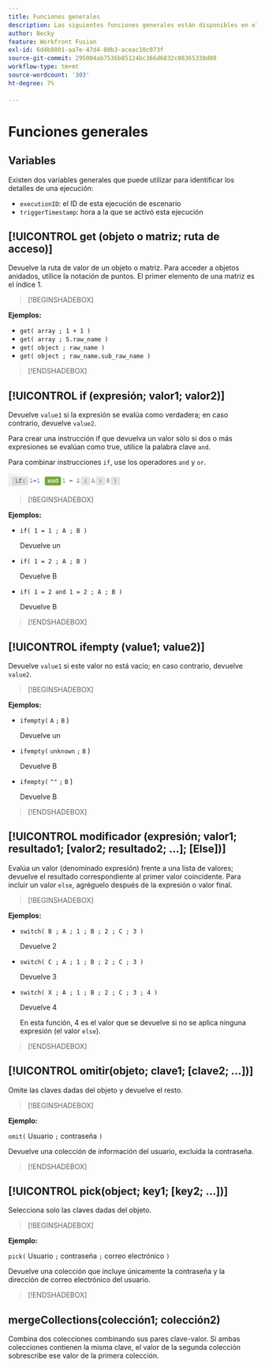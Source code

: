 ```yaml
---
title: Funciones generales
description: Las siguientes funciones generales están disponibles en el panel de asignación de Adobe Workfront Fusion.
author: Becky
feature: Workfront Fusion
exl-id: 6d4b8801-aa7e-47d4-80b3-aceac10c073f
source-git-commit: 295004ab7536b85124bc366d6832c08365338d08
workflow-type: tm+mt
source-wordcount: '303'
ht-degree: 7%

---
```


# Funciones generales

## Variables

Existen dos variables generales que puede utilizar para identificar los detalles de una ejecución:

* `executionID`: el ID de esta ejecución de escenario
* `triggerTimestamp`: hora a la que se activó esta ejecución

## [!UICONTROL get (objeto o matriz; ruta de acceso)]

Devuelve la ruta de valor de un objeto o matriz. Para acceder a objetos anidados, utilice la notación de puntos. El primer elemento de una matriz es el índice 1.

>[!BEGINSHADEBOX]

**Ejemplos:**

* `get( array ; 1 + 1 )`
* `get( array ; 5.raw_name )`
* `get( object ; raw_name )`
* `get( object ; raw_name.sub_raw_name )`

>[!ENDSHADEBOX]

## [!UICONTROL if (expresión; valor1; valor2)]

Devuelve `value1` si la expresión se evalúa como verdadera; en caso contrario, devuelve `value2`.

Para crear una instrucción if que devuelva un valor sólo si dos o más expresiones se evalúan como true, utilice la palabra clave `and`.

Para combinar instrucciones `if`, use los operadores `and` y `or`.

![y operador](assets/and-in-if-statement.png)

>[!BEGINSHADEBOX]

**Ejemplos:**

* `if( 1 = 1 ; A ; B )`

  Devuelve un

* `if( 1 = 2 ; A ; B )`

  Devuelve B

* `if( 1 = 2 and 1 = 2 ; A ; B )`

  Devuelve B

>[!ENDSHADEBOX]

## [!UICONTROL ifempty (value1; value2)]

Devuelve `value1` si este valor no está vacío; en caso contrario, devuelve `value2`.

>[!BEGINSHADEBOX]

**Ejemplos:**

* `ifempty(` `A` `;` `B` )

  Devuelve un

* `ifempty(` `unknown` `;` `B` )

  Devuelve B

* `ifempty(` `""` `;` `B` )

  Devuelve B

>[!ENDSHADEBOX]

## [!UICONTROL modificador (expresión; valor1; resultado1; [valor2; resultado2; ...]; [Else])]

Evalúa un valor (denominado expresión) frente a una lista de valores; devuelve el resultado correspondiente al primer valor coincidente. Para incluir un valor `else`, agréguelo después de la expresión o valor final.

>[!BEGINSHADEBOX]

**Ejemplos:**

* `switch( B ; A ; 1 ; B ; 2 ; C ; 3 )`

  Devuelve 2

* `switch( C ; A ; 1 ; B ; 2 ; C ; 3 )`

  Devuelve 3

* `switch( X ; A ; 1 ; B ; 2 ; C ; 3 ; 4 )`

  Devuelve 4

  En esta función, 4 es el valor que se devuelve si no se aplica ninguna expresión (el valor `else`).

>[!ENDSHADEBOX]

## [!UICONTROL omitir(objeto; clave1; [clave2; ...])]

Omite las claves dadas del objeto y devuelve el resto.

>[!BEGINSHADEBOX]

**Ejemplo:**

`omit(` Usuario `;` contraseña `)`

Devuelve una colección de información del usuario, excluida la contraseña.

>[!ENDSHADEBOX]

## [!UICONTROL pick(object; key1; [key2; ...])]

Selecciona solo las claves dadas del objeto.

>[!BEGINSHADEBOX]

**Ejemplo:**

`pick(` Usuario `;` contraseña `;` correo electrónico `)`

Devuelve una colección que incluye únicamente la contraseña y la dirección de correo electrónico del usuario.

>[!ENDSHADEBOX]

## mergeCollections(colección1; colección2)

Combina dos colecciones combinando sus pares clave-valor. Si ambas colecciones contienen la misma clave, el valor de la segunda colección sobrescribe ese valor de la primera colección.
